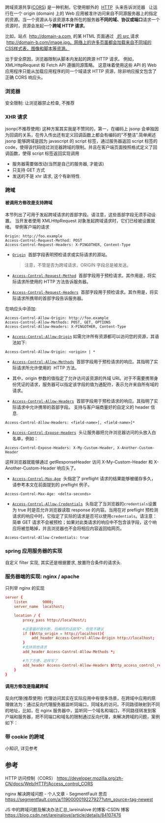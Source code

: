 跨域资源共享([CORS](https://developer.mozilla.org/en-US/docs/Glossary/CORS "CORS: CORS (Cross-Origin Resource Sharing) is a system, consisting of transmitting HTTP headers, that determines whether browsers block frontend JavaScript code from accessing responses for cross-origin requests.")) 是一种机制，它使用额外的  [HTTP](https://developer.mozilla.org/en-US/docs/Glossary/HTTP "HTTP: The HyperText Transfer Protocol (HTTP) is the underlying network protocol that enables transfer of hypermedia documents on the Web, typically between a browser and a server so that humans can read them. The current version of the HTTP specification is called HTTP/2.")  头来告诉浏览器   让运行在一个 origin (domain) 上的 Web 应用被准许访问来自不同源服务器上的指定的资源。当一个资源从与该资源本身所在的服务器**不同的域、协议或端口**请求一个资源时，资源会发起一个**跨域 HTTP 请求**。

比如，站点  http://domain-a.com  的某 HTML 页面通过  [<img> 的 src ](https://developer.mozilla.org/zh-CN/docs/Web/HTML/Element/Img#Attributes)请求  http://domain-b.com/image.jpg。网络上的许多页面都会加载来自不同域的CSS样式表，图像和脚本等资源。

出于安全原因，浏览器限制从脚本内发起的跨源 HTTP 请求。 例如，XMLHttpRequest 和 Fetch API 遵循同源策略。 这意味着使用这些 API 的 Web 应用程序只能从加载应用程序的同一个域请求 HTTP 资源，除非响应报文包含了正确 CORS 响应头。

### 浏览器

安全限制: 让浏览器禁止检查, 不推荐

### XHR 请求

jsonp(不推荐使用)
这种方案其实我是不赞同的，第一，在编码上 jsonp 会单独因为回调的关系，在传入传出还有定义回调函数上都会有编码的”不整洁”.简单阐述 jsonp 能够跨域是因为 javascript 的 script 标签，通过服务器返回 script 标签的 code，使得该代码绕过浏览器跨域的限制。并且在客户端页面按照格式定义了回调函数，使得 script 标签返回实现调用

- 服务器需要做改动(当然是自己的服务器, 才能该)
- 只支持 GET 方式
- 发送的不是 xhr 请求, 这个有新特性.

### 跨域

#### 被调用方修改是支持跨域

本节列出了可用于发起跨域请求的首部字段。请注意，这些首部字段无须手动设置。 当开发者使用 XMLHttpRequest 对象发起跨域请求时，它们已经被设置就绪。
举例客户端的请求

```text
Origin: http://foo.example
Access-Control-Request-Method: POST
Access-Control-Request-Headers: X-PINGOTHER, Content-Type
```

- [`Origin`](https://developer.mozilla.org/zh-CN/docs/Web/HTTP/Headers/Origin "请求首部字段 Origin 指示了请求来自于哪个站点。该字段仅指示服务器名称，并不包含任何路径信息。该首部用于 CORS 请求或者 POST 请求。除了不包含路径信息，该字段与 Referer 首部字段相似。")  首部字段表明预检请求或实际请求的源站。

  > 注意，不管是否为跨域请求，ORIGIN 字段总是被发送。

- [`Access-Control-Request-Method`](https://developer.mozilla.org/zh-CN/docs/Web/HTTP/Headers/Access-Control-Request-Method "The compatibility table in this page is generated from structured data. If you'd like to contribute to the data, please check out https://github.com/mdn/browser-compat-data and send us a pull request.")  首部字段用于预检请求。其作用是，将实际请求所使用的 HTTP 方法告诉服务器。

- [`Access-Control-Request-Headers`](https://developer.mozilla.org/zh-CN/docs/Web/HTTP/Headers/Access-Control-Request-Headers "请求头  Access-Control-Request-Headers 出现于 preflight request （预检请求）中，用于通知服务器在真正的请求中会采用哪些请求头。")  首部字段用于预检请求。其作用是，将实际请求所携带的首部字段告诉服务器。

在响应头中添加:

```text
Access-Control-Allow-Origin: http://foo.example
Access-Control-Allow-Methods: POST, GET, OPTIONS
Access-Control-Allow-Headers: X-PINGOTHER, Content-Type
```

- [`Access-Control-Allow-Origin`](https://developer.mozilla.org/zh-CN/docs/Web/HTTP/Headers/Access-Control-Allow-Origin) 如需允许所有资源都可以访问您的资源，其语法如下:

```text
Access-Control-Allow-Origin: <origin> | *
```

- [`Access-Control-Allow-Methods`](https://developer.mozilla.org/zh-CN/docs/Web/HTTP/Headers/Access-Control-Allow-Methods "响应首部 Access-Control-Allow-Methods 在对 preflight request.（预检请求）的应答中明确了客户端所要访问的资源允许使用的方法或方法列表。")  首部字段用于预检请求的响应。其指明了实际请求所允许使用的  HTTP 方法。

- 其中，origin 参数的值指定了允许访问该资源的外域 URI。对于不需要携带身份凭证的请求，服务器可以指定该字段的值为通配符，表示允许来自所有域的请求。

- [`Access-Control-Allow-Headers`](https://developer.mozilla.org/zh-CN/docs/Web/HTTP/Headers/Access-Control-Allow-Headers "响应首部 Access-Control-Allow-Headers 用于 preflight request （预检请求）中，列出了将会在正式请求的 Access-Control-Request-Headers 字段中出现的首部信息。")  首部字段用于预检请求的响应。其指明了实际请求中允许携带的首部字段。
  支持与客户端商量好的自定义的 header 信息.

```text
Access-Control-Allow-Headers: <field-name>[, <field-name>]*
```

- [`Access-Control-Expose-Headers`](https://developer.mozilla.org/zh-CN/docs/Web/HTTP/Headers/Access-Control-Expose-Headers "响应首部 Access-Control-Expose-Headers 列出了哪些首部可以作为响应的一部分暴露给外部。")  头让服务器把允许浏览器访问的头放入白名单，例如：

```text
Access-Control-Expose-Headers: X-My-Custom-Header, X-Another-Custom-Header
```

这样浏览器就能够通过 getResponseHeader 访问 X-My-Custom-Header 和 X-Another-Custom-Header 响应头了。

- [`Access-Control-Max-Age`](https://developer.mozilla.org/zh-CN/docs/Web/HTTP/Headers/Access-Control-Max-Age "The Access-Control-Max-Age 这个响应头表示 preflight request  （预检请求）的返回结果（即 Access-Control-Allow-Methods 和Access-Control-Allow-Headers 提供的信息） 可以被缓存多久。")  头指定了 preflight 请求的结果能够被缓存多久，请参考本文在前面提到的 preflight 例子。

```text
Access-Control-Max-Age: <delta-seconds>
```

- [`Access-Control-Allow-Credentials`](https://developer.mozilla.org/zh-CN/docs/Web/HTTP/Headers/Access-Control-Allow-Credentials "Access-Control-Allow-Credentials 响应头表示是否可以将对请求的响应暴露给页面。返回true则可以，其他值均不可以。")  头指定了当浏览器的`credentials`设置为 true 时是否允许浏览器读取 response 的内容。当用在对 preflight 预检测请求的响应中时，它指定了实际的请求是否可以使用`credentials`。请注意：简单 GET 请求不会被预检；如果对此类请求的响应中不包含该字段，这个响应将被忽略掉，并且浏览器也不会将相应内容返回给网页。

```text
Access-Control-Allow-Credentials: true
```

### spring 应用服务器的实现

自定义 filter 实现, 其实还是根据要求, 放置符合条件的请求头.

### 服务器端的实现: nginx / apache

只列举 nginx 的实现

```conf
server {
    listen       9000;
    server_name  localhost;

    location / {
        proxy_pass http://localhost/;

        #这里最好做判断，怕麻烦的话就写*，但是不建议
        if ($http_origin = http://localhost){
            add_header Access-Control-Allow-Origin http://localhost;
        }
        #支持其他请求
        add_header Access-Control-Allow-Methods *;

        #为了方便，这样写了
        add_header Access-Control-Allow-Headers $http_access_control_request_headers;
    }
}
```

#### 调用方修改是隐藏跨域

反向代理(推荐使用)
代理访问其实在实际应用中有很多场景，在跨域中应用的原理做法为：通过反向代理服务器监听同端口，同域名的访问，不同路径映射到不同的地址，比如，在 nginx 服务器中，监听同一个域名和端口，不同路径转发到客户端和服务器，把不同端口和域名的限制通过反向代理，来解决跨域的问题，案例如下：

### 带 cookie 的跨域

小知识, 详见参考

## 参考

HTTP 访问控制（CORS）
<https://developer.mozilla.org/zh-CN/docs/Web/HTTP/Access_control_CORS>

nginx 解决跨域问题 - 个人文章 - SegmentFault 思否
<https://segmentfault.com/a/1190000019227927?utm_source=tag-newest>

JS 中的跨域问题及解决办法汇总\_lareinalove 的博客-CSDN 博客
<https://blog.csdn.net/lareinalove/article/details/84107476>
